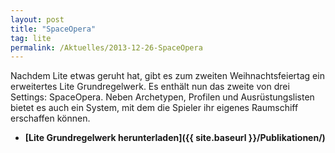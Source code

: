 ```yaml
---
layout: post
title: "SpaceOpera"
tag: lite
permalink: /Aktuelles/2013-12-26-SpaceOpera
---
```



Nachdem Lite etwas geruht hat, gibt es zum zweiten Weihnachtsfeiertag ein erweitertes Lite Grundregelwerk. Es enthält nun das zweite von drei Settings: SpaceOpera. Neben Archetypen, Profilen und Ausrüstungslisten bietet es auch ein System, mit dem die Spieler ihr eigenes Raumschiff erschaffen können.

- **[Lite Grundregelwerk herunterladen]({{ site.baseurl }}/Publikationen/)**


